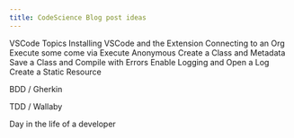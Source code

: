```yaml
---
title: CodeScience Blog post ideas
---
```

VSCode
  Topics
    Installing VSCode and the Extension
    Connecting to an Org
    Execute some come via Execute Anonymous
    Create a Class and Metadata
    Save a Class and Compile with Errors
    Enable Logging and Open a Log
    Create a Static Resource

BDD / Gherkin

TDD / Wallaby

Day in the life of a developer

